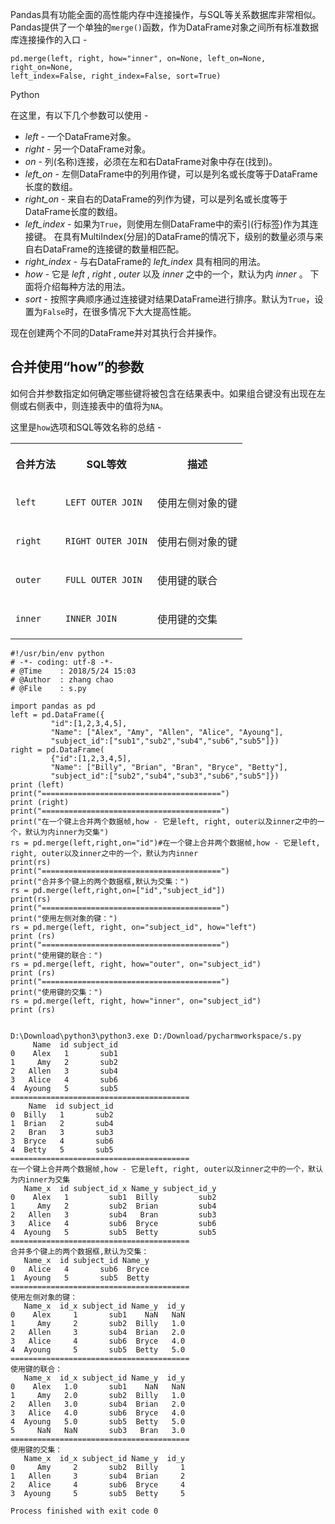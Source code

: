 Pandas具有功能全面的高性能内存中连接操作，与SQL等关系数据库非常相似。  
Pandas提供了一个单独的`merge()`函数，作为DataFrame对象之间所有标准数据库连接操作的入口 -

    
    
    pd.merge(left, right, how="inner", on=None, left_on=None, right_on=None,
    left_index=False, right_index=False, sort=True)
    

Python

在这里，有以下几个参数可以使用 -

  * _left_ \- 一个DataFrame对象。
  * _right_ \- 另一个DataFrame对象。
  * _on_ \- 列(名称)连接，必须在左和右DataFrame对象中存在(找到)。
  * _left_on_ \- 左侧DataFrame中的列用作键，可以是列名或长度等于DataFrame长度的数组。
  * _right_on_ \- 来自右的DataFrame的列作为键，可以是列名或长度等于DataFrame长度的数组。
  * _left_index_ \- 如果为`True`，则使用左侧DataFrame中的索引(行标签)作为其连接键。 在具有MultiIndex(分层)的DataFrame的情况下，级别的数量必须与来自右DataFrame的连接键的数量相匹配。
  * _right_index_ \- 与右DataFrame的 _left_index_ 具有相同的用法。
  * _how_ \- 它是 _left_ , _right_ , _outer_ 以及 _inner_ 之中的一个，默认为内 _inner_ 。 下面将介绍每种方法的用法。
  * _sort_ \- 按照字典顺序通过连接键对结果DataFrame进行排序。默认为`True`，设置为`False`时，在很多情况下大大提高性能。

现在创建两个不同的DataFrame并对其执行合并操作。

## 合并使用“how”的参数

如何合并参数指定如何确定哪些键将被包含在结果表中。如果组合键没有出现在左侧或右侧表中，则连接表中的值将为`NA`。

这里是`how`选项和SQL等效名称的总结 -  
  
<table>  
<tr>  
<th>

合并方法

</th>  
<th>

SQL等效

</th>  
<th>

描述

</th></tr>  
<tr>  
<td>

`left`

</td>  
<td>

`LEFT OUTER JOIN`

</td>  
<td>

使用左侧对象的键

</td> </tr>  
<tr>  
<td>

`right`

</td>  
<td>

`RIGHT OUTER JOIN`

</td>  
<td>

使用右侧对象的键

</td> </tr>  
<tr>  
<td>

`outer`

</td>  
<td>

`FULL OUTER JOIN`

</td>  
<td>

使用键的联合

</td> </tr>  
<tr>  
<td>

`inner`

</td>  
<td>

`INNER JOIN`

</td>  
<td>

使用键的交集

</td> </tr> </table>

    
    
    #!/usr/bin/env python
    # -*- coding: utf-8 -*-
    # @Time    : 2018/5/24 15:03
    # @Author  : zhang chao
    # @File    : s.py
    
    import pandas as pd
    left = pd.DataFrame({
             "id":[1,2,3,4,5],
             "Name": ["Alex", "Amy", "Allen", "Alice", "Ayoung"],
             "subject_id":["sub1","sub2","sub4","sub6","sub5"]})
    right = pd.DataFrame(
             {"id":[1,2,3,4,5],
             "Name": ["Billy", "Brian", "Bran", "Bryce", "Betty"],
             "subject_id":["sub2","sub4","sub3","sub6","sub5"]})
    print (left)
    print("========================================")
    print (right)
    print("========================================")
    print("在一个键上合并两个数据帧,how - 它是left, right, outer以及inner之中的一个，默认为内inner为交集")
    rs = pd.merge(left,right,on="id")#在一个键上合并两个数据帧,how - 它是left, right, outer以及inner之中的一个，默认为内inner
    print(rs)
    print("========================================")
    print("合并多个键上的两个数据框,默认为交集：")
    rs = pd.merge(left,right,on=["id","subject_id"])
    print(rs)
    print("========================================")
    print("使用左侧对象的键：")
    rs = pd.merge(left, right, on="subject_id", how="left")
    print (rs)
    print("========================================")
    print("使用键的联合：")
    rs = pd.merge(left, right, how="outer", on="subject_id")
    print (rs)
    print("========================================")
    print("使用键的交集：")
    rs = pd.merge(left, right, how="inner", on="subject_id")
    print (rs)
    
    
    D:\Download\python3\python3.exe D:/Download/pycharmworkspace/s.py
         Name  id subject_id
    0    Alex   1       sub1
    1     Amy   2       sub2
    2   Allen   3       sub4
    3   Alice   4       sub6
    4  Ayoung   5       sub5
    ========================================
        Name  id subject_id
    0  Billy   1       sub2
    1  Brian   2       sub4
    2   Bran   3       sub3
    3  Bryce   4       sub6
    4  Betty   5       sub5
    ========================================
    在一个键上合并两个数据帧,how - 它是left, right, outer以及inner之中的一个，默认为内inner为交集
       Name_x  id subject_id_x Name_y subject_id_y
    0    Alex   1         sub1  Billy         sub2
    1     Amy   2         sub2  Brian         sub4
    2   Allen   3         sub4   Bran         sub3
    3   Alice   4         sub6  Bryce         sub6
    4  Ayoung   5         sub5  Betty         sub5
    ========================================
    合并多个键上的两个数据框,默认为交集：
       Name_x  id subject_id Name_y
    0   Alice   4       sub6  Bryce
    1  Ayoung   5       sub5  Betty
    ========================================
    使用左侧对象的键：
       Name_x  id_x subject_id Name_y  id_y
    0    Alex     1       sub1    NaN   NaN
    1     Amy     2       sub2  Billy   1.0
    2   Allen     3       sub4  Brian   2.0
    3   Alice     4       sub6  Bryce   4.0
    4  Ayoung     5       sub5  Betty   5.0
    ========================================
    使用键的联合：
       Name_x  id_x subject_id Name_y  id_y
    0    Alex   1.0       sub1    NaN   NaN
    1     Amy   2.0       sub2  Billy   1.0
    2   Allen   3.0       sub4  Brian   2.0
    3   Alice   4.0       sub6  Bryce   4.0
    4  Ayoung   5.0       sub5  Betty   5.0
    5     NaN   NaN       sub3   Bran   3.0
    ========================================
    使用键的交集：
       Name_x  id_x subject_id Name_y  id_y
    0     Amy     2       sub2  Billy     1
    1   Allen     3       sub4  Brian     2
    2   Alice     4       sub6  Bryce     4
    3  Ayoung     5       sub5  Betty     5
    
    Process finished with exit code 0

